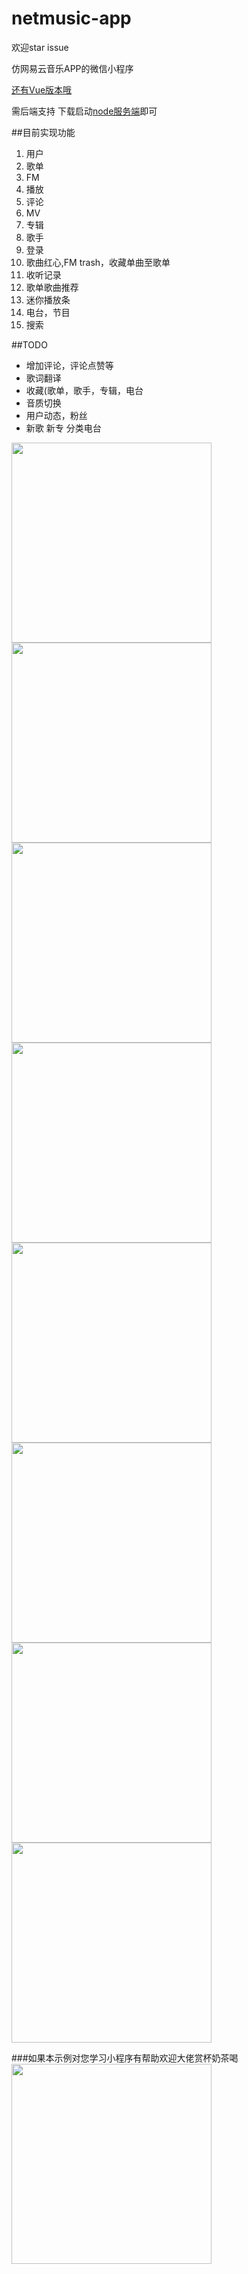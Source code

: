 # netmusic-app
欢迎star issue

仿网易云音乐APP的微信小程序

[还有Vue版本哦](https://github.com/sqaiyan/neteasemusic)

需后端支持
下载启动[node服务端](https://github.com/sqaiyan/netmusic-node)即可

##目前实现功能

1. 用户
2. 歌单
3. FM
4. 播放
5. 评论
6. MV
7. 专辑
8. 歌手
9. 登录
10. 歌曲红心,FM trash，收藏单曲至歌单
11. 收听记录
12. 歌单歌曲推荐
13. 迷你播放条
14. 电台，节目
15. 搜索

##TODO

* 增加评论，评论点赞等 
* 歌词翻译
* 收藏(歌单，歌手，专辑，电台
* 音质切换
* 用户动态，粉丝
* 新歌 新专 分类电台
 
<image width="320" src="https://github.com/sqaiyan/NeteaseMusicWxMiniApp/raw/master/screenshot/IMG_4271.PNG"/>
<image width="320" src="https://github.com/sqaiyan/NeteaseMusicWxMiniApp/raw/master/screenshot/IMG_4279.PNG"/>
<image width="320" src="https://github.com/sqaiyan/NeteaseMusicWxMiniApp/raw/master/screenshot/IMG_4274.PNG"/>
<image width="320" src="https://github.com/sqaiyan/NeteaseMusicWxMiniApp/raw/master/screenshot/IMG_4272.PNG"/>
<image width="320" src="https://github.com/sqaiyan/NeteaseMusicWxMiniApp/raw/master/screenshot/IMG_4276.PNG"/>
<image width="320" src="https://github.com/sqaiyan/NeteaseMusicWxMiniApp/raw/master/screenshot/IMG_4277.PNG"/>
<image width="320" src="https://github.com/sqaiyan/NeteaseMusicWxMiniApp/raw/master/screenshot/IMG_4275.PNG"/>
<image width="320" src="https://github.com/sqaiyan/NeteaseMusicWxMiniApp/raw/master/screenshot/IMG_4273.PNG"/>

###如果本示例对您学习小程序有帮助欢迎大佬赏杯奶茶喝
<image width="320" src="http://7vik7b.com1.z0.glb.clouddn.com/MZU%7D0Z%7D_GDRA~W0@$WQSD%5B0.png"/>



